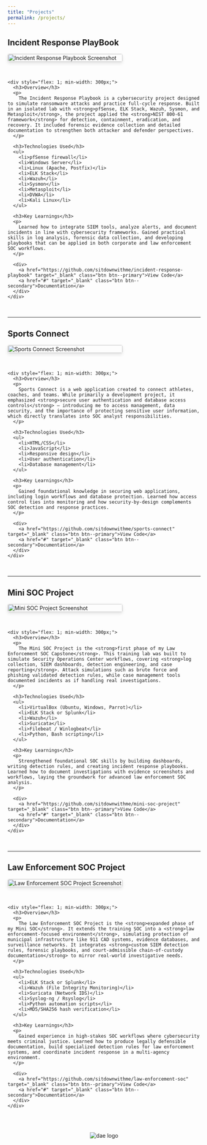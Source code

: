```yaml
---
title: "Projects"
permalink: /projects/
---
```


<div class="project-item" id="Incident Response PlayBook">
  <h2>Incident Response PlayBook</h2>
  
  <div style="display: flex; flex-wrap: wrap; gap: 2rem; margin-bottom: 2rem;">
    <div style="flex: 0 0 300px;">
      <img src="/assets/img/incident_response_playbook.png" alt="Incident Response Playbook Screenshot" style="width: 100%; border-radius: 4px; box-shadow: 0 4px 8px rgba(0,0,0,0.1);">
    </div>
    
    <div style="flex: 1; min-width: 300px;">
      <h3>Overview</h3>
      <p>
        The Incident Response Playbook is a cybersecurity project designed to simulate ransomware attacks and practice full-cycle response. Built in an isolated lab with <strong>pfSense, ELK Stack, Wazuh, Sysmon, and Metasploit</strong>, the project applied the <strong>NIST 800-61 framework</strong> for detection, containment, eradication, and recovery. It included forensic evidence collection and detailed documentation to strengthen both attacker and defender perspectives.
      </p>
      
      <h3>Technologies Used</h3>
      <ul>
        <li>pfSense firewall</li>
        <li>Windows Server</li>
        <li>Linux (Apache, Postfix)</li>
        <li>ELK Stack</li>
        <li>Wazuh</li>
        <li>Sysmon</li>
        <li>Metasploit</li>
        <li>DVWA</li>
        <li>Kali Linux</li>
      </ul>
      
      <h3>Key Learnings</h3>
      <p>
        Learned how to integrate SIEM tools, analyze alerts, and document incidents in line with cybersecurity frameworks. Gained practical skills in log analysis, forensic data collection, and developing playbooks that can be applied in both corporate and law enforcement SOC workflows.
      </p>
      
      <div>
        <a href="https://github.com/sitdownwithme/incident-response-playbook" target="_blank" class="btn btn--primary">View Code</a>
        <a href="#" target="_blank" class="btn btn--secondary">Documentation</a>
      </div>
    </div>
  </div>
</div>

<hr>

<div class="project-item" id="Sports Connect">
  <h2>Sports Connect</h2>
  
  <div style="display: flex; flex-wrap: wrap; gap: 2rem; margin-bottom: 2rem;">
    <div style="flex: 0 0 300px;">
      <img src="/assets/img/project3-placeholder.jpg.svg" alt="Sports Connect Screenshot" style="width: 100%; border-radius: 4px; box-shadow: 0 4px 8px rgba(0,0,0,0.1);">
    </div>
    
    <div style="flex: 1; min-width: 300px;">
      <h3>Overview</h3>
      <p>
        Sports Connect is a web application created to connect athletes, coaches, and teams. While primarily a development project, it emphasized <strong>secure user authentication and database access controls</strong> — introducing me to access management, data security, and the importance of protecting sensitive user information, which directly translates into SOC analyst responsibilities.
      </p>
      
      <h3>Technologies Used</h3>
      <ul>
        <li>HTML/CSS</li>
        <li>JavaScript</li>
        <li>Responsive design</li>
        <li>User authentication</li>
        <li>Database management</li>
      </ul>
      
      <h3>Key Learnings</h3>
      <p>
        Gained foundational knowledge in securing web applications, including login workflows and database protection. Learned how access control ties into monitoring and how security-by-design complements SOC detection and response practices.
      </p>
      
      <div>
        <a href="https://github.com/sitdownwithme/sports-connect" target="_blank" class="btn btn--primary">View Code</a>
        <a href="#" target="_blank" class="btn btn--secondary">Documentation</a>
      </div>
    </div>
  </div>
</div>

<hr>

<div class="project-item" id="Mini SOC Project">
  <h2>Mini SOC Project</h2>
  
  <div style="display: flex; flex-wrap: wrap; gap: 2rem; margin-bottom: 2rem;">
    <div style="flex: 0 0 300px;">
      <img src="/assets/img/mini_soc.png" alt="Mini SOC Project Screenshot" style="width: 100%; border-radius: 4px; box-shadow: 0 4px 8px rgba(0,0,0,0.1);">
    </div>
    
    <div style="flex: 1; min-width: 300px;">
      <h3>Overview</h3>
      <p>
        The Mini SOC Project is the <strong>first phase of my Law Enforcement SOC Capstone</strong>. This training lab was built to simulate Security Operations Center workflows, covering <strong>log collection, SIEM dashboards, detection engineering, and case reporting</strong>. Attack simulations such as brute force and phishing validated detection rules, while case management tools documented incidents as if handling real investigations.
      </p>
      
      <h3>Technologies Used</h3>
      <ul>
        <li>VirtualBox (Ubuntu, Windows, Parrot)</li>
        <li>ELK Stack or Splunk</li>
        <li>Wazuh</li>
        <li>Suricata</li>
        <li>Filebeat / Winlogbeat</li>
        <li>Python, Bash scripting</li>
      </ul>
      
      <h3>Key Learnings</h3>
      <p>
        Strengthened foundational SOC skills by building dashboards, writing detection rules, and creating incident response playbooks. Learned how to document investigations with evidence screenshots and workflows, laying the groundwork for advanced law enforcement SOC analysis.
      </p>
      
      <div>
        <a href="https://github.com/sitdownwithme/mini-soc-project" target="_blank" class="btn btn--primary">View Code</a>
        <a href="#" target="_blank" class="btn btn--secondary">Documentation</a>
      </div>
    </div>
  </div>
</div>

<hr>

<div class="project-item" id="Law Enforcement SOC Project">
  <h2>Law Enforcement SOC Project</h2>
  
  <div style="display: flex; flex-wrap: wrap; gap: 2rem; margin-bottom: 2rem;">
    <div style="flex: 0 0 300px;">
      <img src="/assets/img/law_enforcement_soc.png" alt="Law Enforcement SOC Project Screenshot" style="width: 100%; border-radius: 4px; box-shadow: 0 4px 8px rgba(0,0,0,0.1);">
    </div>
    
    <div style="flex: 1; min-width: 300px;">
      <h3>Overview</h3>
      <p>
        The Law Enforcement SOC Project is the <strong>expanded phase of my Mini SOC</strong>. It extends the training SOC into a <strong>law enforcement-focused environment</strong>, simulating protection of municipal infrastructure like 911 CAD systems, evidence databases, and surveillance networks. It integrates <strong>custom SIEM detection rules, forensic playbooks, and court-admissible chain-of-custody documentation</strong> to mirror real-world investigative needs.
      </p>
      
      <h3>Technologies Used</h3>
      <ul>
        <li>ELK Stack or Splunk</li>
        <li>Wazuh (File Integrity Monitoring)</li>
        <li>Suricata (Network IDS)</li>
        <li>Syslog-ng / Rsyslog</li>
        <li>Python automation scripts</li>
        <li>MD5/SHA256 hash verification</li>
      </ul>
      
      <h3>Key Learnings</h3>
      <p>
        Gained experience in high-stakes SOC workflows where cybersecurity meets criminal justice. Learned how to produce legally defensible documentation, build specialized detection rules for law enforcement systems, and coordinate incident response in a multi-agency environment.
      </p>
      
      <div>
        <a href="https://github.com/sitdownwithme/law-enforcement-soc" target="_blank" class="btn btn--primary">View Code</a>
        <a href="#" target="_blank" class="btn btn--secondary">Documentation</a>
      </div>
    </div>
  </div>
</div>

<div style="text-align: center; margin-top: 3rem;">
  <img src="assets/img/dae.png" alt="dae logo" style="max-width: 150px; height: auto;">
</div>
